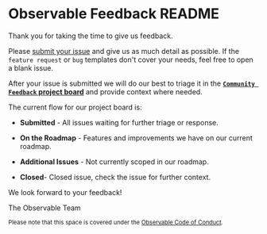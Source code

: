 # Observable Feedback README  

Thank you for taking the time to give us feedback. 

Please [submit your issue](https://github.com/observablehq/feedback/issues/new/choose) and give us as much detail as possible. If the `feature request` or `bug` templates don't cover your needs, feel free to open a blank issue. 

After your issue is submitted we will do our best to triage it in the **[`Community Feedback` project board](https://github.com/observablehq/feedback/projects/1)** and provide context where needed.

The current flow for our project board is:

  - **Submitted** - All issues waiting for further triage or response. 

  - **On the Roadmap** - Features and improvements we have on our current roadmap. 

  - **Additional Issues** - Not currently scoped in our roadmap. 

  - **Closed**- Closed issue, check the issue for further context. 

We look forward to your feedback!

The Observable Team

<sup>Please note that this space is covered under the [Observable Code of Conduct](https://observablehq.com/@observablehq/code-of-conduct)._</sup>_
